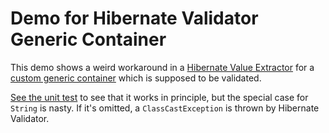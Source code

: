 # Demo for Hibernate Validator Generic Container

This demo shows a weird workaround in a [Hibernate Value Extractor](src/main/java/de/n04r/demo/hibernatevalidatorgenericcontainer/LocaleAwareContainerValueExtractor.java) for a [custom generic container](src/main/java/de/n04r/demo/hibernatevalidatorgenericcontainer/LocaleAwareContainer.java) which is supposed to be validated.

[See the unit test](src/test/java/de/n04r/demo/hibernatevalidatorgenericcontainer/LocaleAwareContainerValueExtractorTest.java) to see that it works in principle, but the special case for `String` is nasty. If it's omitted, a `ClassCastException` is thrown by Hibernate Validator.
